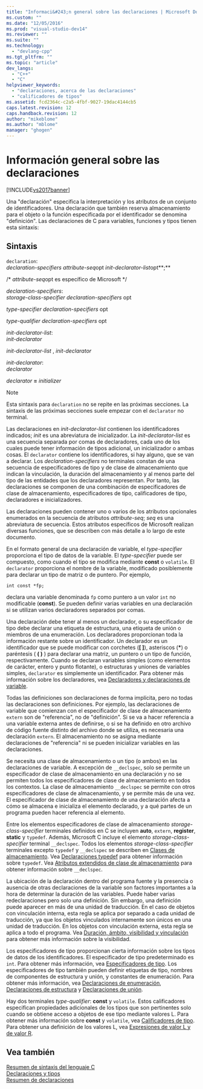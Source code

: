 ```yaml
---
title: "Informaci&#243;n general sobre las declaraciones | Microsoft Docs"
ms.custom: ""
ms.date: "12/05/2016"
ms.prod: "visual-studio-dev14"
ms.reviewer: ""
ms.suite: ""
ms.technology: 
  - "devlang-cpp"
ms.tgt_pltfrm: ""
ms.topic: "article"
dev_langs: 
  - "C++"
  - "C"
helpviewer_keywords: 
  - "declaraciones, acerca de las declaraciones"
  - "calificadores de tipos"
ms.assetid: fcd2364c-c2a5-4fbf-9027-19dac4144cb5
caps.latest.revision: 12
caps.handback.revision: 12
author: "mikeblome"
ms.author: "mblome"
manager: "ghogen"
---
```

# Informaci&#243;n general sobre las declaraciones
[!INCLUDE[vs2017banner](../assembler/inline/includes/vs2017banner.md)]

Una "declaración" especifica la interpretación y los atributos de un conjunto de identificadores.  Una declaración que también reserva almacenamiento para el objeto o la función especificada por el identificador se denomina "definición". Las declaraciones de C para variables, funciones y tipos tienen esta sintaxis:  
  
## Sintaxis  
 `declaration`:  
 *declaration\-specifiers* *attribute\-seq*opt *init\-declarator\-list*opt**;**  
  
 \/\* *attribute\-seq*opt es específico de Microsoft \*\/  
  
 *declaration\-specifiers*:  
 *storage\-class\-specifier declaration\-specifiers* opt  
  
 *type\-specifier declaration\-specifiers*  opt  
  
 *type\-qualifier declaration\-specifiers*  opt  
  
 *init\-declarator\-list*:  
 *init\-declarator*  
  
 *init\-declarator\-list* , *init\-declarator*  
  
 *init\-declarator*:  
 *declarator*  
  
 *declarator*  **\=**  *initializer*  
  
> [!NOTE]
>  Esta sintaxis para `declaration` no se repite en las próximas secciones.  La sintaxis de las próximas secciones suele empezar con el `declarator` no terminal.  
  
 Las declaraciones en *init\-declarator\-list* contienen los identificadores indicados; *init* es una abreviatura de inicializador.  La *init\-declarator\-list* es una secuencia separada por comas de declaradores, cada uno de los cuales puede tener información de tipos adicional, un inicializador o ambas cosas.  El `declarator` contiene los identificadores, si hay alguno, que se van a declarar.  Los *declaration\-specifiers* no terminales constan de una secuencia de especificadores de tipo y de clase de almacenamiento que indican la vinculación, la duración del almacenamiento y al menos parte del tipo de las entidades que los declaradores representan.  Por tanto, las declaraciones se componen de una combinación de especificadores de clase de almacenamiento, especificadores de tipo, calificadores de tipo, declaradores e inicializadores.  
  
 Las declaraciones pueden contener uno o varios de los atributos opcionales enumerados en la secuencia de atributos *attribute\-seq*; *seq* es una abreviatura de secuencia.  Estos atributos específicos de Microsoft realizan diversas funciones, que se describen con más detalle a lo largo de este documento.  
  
 En el formato general de una declaración de variable, el *type\-specifier* proporciona el tipo de datos de la variable.  El *type\-specifier* puede ser compuesto, como cuando el tipo se modifica mediante **const** o `volatile`.  El `declarator` proporciona el nombre de la variable, modificado posiblemente para declarar un tipo de matriz o de puntero.  Por ejemplo,  
  
```  
int const *fp;  
```  
  
 declara una variable denominada `fp` como puntero a un valor `int` no modificable \(**const**\).  Se pueden definir varias variables en una declaración si se utilizan varios declaradores separados por comas.  
  
 Una declaración debe tener al menos un declarador, o su especificador de tipo debe declarar una etiqueta de estructura, una etiqueta de unión o miembros de una enumeración.  Los declaradores proporcionan toda la información restante sobre un identificador.  Un declarador es un identificador que se puede modificar con corchetes \(**\[ \]**\), asteriscos \(**\***\) o paréntesis \( **\( \)** \) para declarar una matriz, un puntero o un tipo de función, respectivamente.  Cuando se declaran variables simples \(como elementos de carácter, entero y punto flotante\), o estructuras y uniones de variables simples, `declarator` es simplemente un identificador.  Para obtener más información sobre los declaradores, vea [Declaradores y declaraciones de variable](../c-language/declarators-and-variable-declarations.md).  
  
 Todas las definiciones son declaraciones de forma implícita, pero no todas las declaraciones son definiciones.  Por ejemplo, las declaraciones de variable que comienzan con el especificador de clase de almacenamiento `extern` son de "referencia", no de "definición".  Si se va a hacer referencia a una variable externa antes de definirse, o si se ha definido en otro archivo de código fuente distinto del archivo donde se utiliza, es necesaria una declaración `extern`.  El almacenamiento no se asigna mediante declaraciones de "referencia" ni se pueden inicializar variables en las declaraciones.  
  
 Se necesita una clase de almacenamiento o un tipo \(o ambos\) en las declaraciones de variable.  A excepción de `__declspec`, solo se permite un especificador de clase de almacenamiento en una declaración y no se permiten todos los especificadores de clase de almacenamiento en todos los contextos.  La clase de almacenamiento `__declspec` se permite con otros especificadores de clase de almacenamiento, y se permite más de una vez.  El especificador de clase de almacenamiento de una declaración afecta a cómo se almacena e inicializa el elemento declarado, y a qué partes de un programa pueden hacer referencia al elemento.  
  
 Entre los elementos especificadores de clase de almacenamiento *storage\-class\-specifier* terminales definidos en C se incluyen **auto**, `extern`, **register**, **static** y `typedef`.  Además, Microsoft C incluye el elemento *storage\-class\-specifier* terminal `__declspec`.  Todos los elementos *storage\-class\-specifier* terminales excepto `typedef` y `__declspec` se describen en [Clases de almacenamiento](../c-language/c-storage-classes.md).  Vea [Declaraciones typedef](../c-language/typedef-declarations.md) para obtener información sobre `typedef`.  Vea [Atributos extendidos de clase de almacenamiento](../c-language/c-extended-storage-class-attributes.md) para obtener información sobre `__declspec`.  
  
 La ubicación de la declaración dentro del programa fuente y la presencia o ausencia de otras declaraciones de la variable son factores importantes a la hora de determinar la duración de las variables.  Puede haber varias redeclaraciones pero solo una definición.  Sin embargo, una definición puede aparecer en más de una unidad de traducción.  En el caso de objetos con vinculación interna, esta regla se aplica por separado a cada unidad de traducción, ya que los objetos vinculados internamente son únicos en una unidad de traducción.  En los objetos con vinculación externa, esta regla se aplica a todo el programa.  Vea [Duración, ámbito, visibilidad y vinculación](../c-language/lifetime-scope-visibility-and-linkage.md) para obtener más información sobre la visibilidad.  
  
 Los especificadores de tipo proporcionan cierta información sobre los tipos de datos de los identificadores.  El especificador de tipo predeterminado es `int`.  Para obtener más información, vea [Especificadores de tipo](../c-language/c-type-specifiers.md).  Los especificadores de tipo también pueden definir etiquetas de tipo, nombres de componentes de estructura y unión, y constantes de enumeración.  Para obtener más información, vea [Declaraciones de enumeración](../c-language/c-enumeration-declarations.md), [Declaraciones de estructura](../c-language/structure-declarations.md) y [Declaraciones de unión](../c-language/union-declarations.md).  
  
 Hay dos terminales *type\-qualifier*: **const** y `volatile`.  Estos calificadores especifican propiedades adicionales de los tipos que son pertinentes solo cuando se obtiene acceso a objetos de ese tipo mediante valores L.  Para obtener más información sobre **const** y `volatile`, vea [Calificadores de tipo](../c-language/type-qualifiers.md).  Para obtener una definición de los valores L, vea [Expresiones de valor L y de valor R](../c-language/l-value-and-r-value-expressions.md).  
  
## Vea también  
 [Resumen de sintaxis del lenguaje C](../c-language/c-language-syntax-summary.md)   
 [Declaraciones y tipos](../c-language/declarations-and-types.md)   
 [Resumen de declaraciones](../c-language/summary-of-declarations.md)